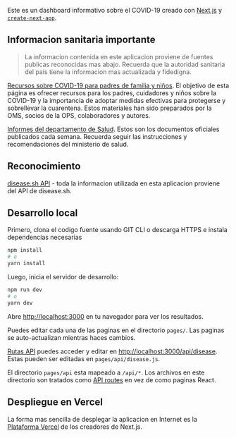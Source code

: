 Este es un dashboard informativo sobre el COVID-19 creado con [Next.js](https://nextjs.org/) y [`create-next-app`](https://github.com/vercel/next.js/tree/canary/packages/create-next-app).

## Informacion sanitaria importante

> La informacion contenida en este aplicacion proviene de fuentes publicas reconocidas mas abajo. Recuerda que la autoridad sanitaria del pais tiene la informacion mas actualizada y fidedigna.

[Recursos sobre COVID-19 para padres de familia y niños](https://www.paho.org/es/recursos-sobre-covid-19-para-padres-ninos). El objetivo de esta página es ofrecer recursos para los padres, cuidadores y niños sobre la COVID-19 y la importancia de adoptar medidas efectivas para protegerse y sobrellevar la cuarentena. Estos materiales han sido preparados por la OMS, socios de la OPS, colaboradores y autores.

[Informes del departamento de Salud](http://www.minsa.gob.ni/index.php/repository/Descargas-MINSA/COVID-19/Datos-COVID-19/). Estos son los documentos oficiales publicados cada semana. Recuerda seguir las instrucciones y recomendaciones del ministerio de salud.

## Reconocimiento

[disease.sh API](https://disease.sh/) - toda la informacion utilizada en esta aplicacion proviene del API de disease.sh.

## Desarrollo local

Primero, clona el codigo fuente usando GIT CLI o descarga HTTPS e instala dependencias necesarias

```bash
npm install
# o
yarn install
```

Luego, inicia el servidor de desarrollo:

```bash
npm run dev
# o
yarn dev
```

Abre [http://localhost:3000](http://localhost:3000) en tu navegador para ver los resultados.

Puedes editar cada una de las paginas en el directorio `pages/`. Las paginas se auto-actualizan mientras haces cambios.

[Rutas API](https://nextjs.org/docs/api-routes/introduction) puedes acceder y editar en [http://localhost:3000/api/disease](http://localhost:3000/api/disease). Estas pueden ser editadas en `pages/api/disease.js`.

El directorio `pages/api` esta mapeado a `/api/*`. Los archivos en este directorio son tratados como [API routes](https://nextjs.org/docs/api-routes/introduction) en vez de como paginas React.


## Despliegue en Vercel

La forma mas sencilla de desplegar la aplicacion en Internet es la [Plataforma Vercel](https://vercel.com/new?utm_medium=default-template&filter=next.js&utm_source=create-next-app&utm_campaign=create-next-app-readme) de los creadores de Next.js.
